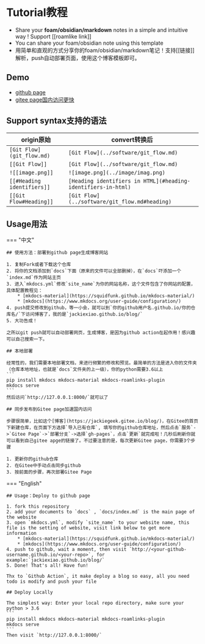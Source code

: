 # Tutorial教程

* Share your **foam/obsidian/markdown** notes in a simple and intuitive way ! Support [[roamlike link]] 
* You can share your foam/obsidian note using this template
* 用简单和直观的方式分享你的foam/obsidian/markdown笔记！支持[[链接]]解析，push自动部署页面，使用这个博客模板即可。

## Demo

* [github page](https://jackiexiao.github.io/blog/)
* [gitee page国内访问更快](https://jackiegeek.gitee.io/blog/)


## Support syntax支持的语法

| origin原始                  | convert转换后                             |
| ----------------------- | ----------------------------------- |
| `[Git Flow](git_flow.md)` | `[Git Flow](../software/git_flow.md)` |
| `[[Git Flow]]`            | `[Git Flow](../software/git_flow.md)` |
| `![[image.png]]`           | `![image.png](../image/imag.png)`      |
| `[[#Heading identifiers]]` | `[Heading identifiers in HTML](#heading-identifiers-in-html)`
| `[[Git Flow#Heading]]` | `[Git Flow](../software/git_flow.md#heading)` |

## Usage用法

=== "中文"

    ## 使用方法：部署到github page生成博客网站

    1. 复制Fork或者下载这个仓库
    2. 将你的文档添加到`docs`下面（原来的文件可以全部删掉），在`docs`吓添加一个`index.md`作为网站主页
    3. 进入`mkdocs.yml`修改`site_name`为你的网站名称，这个文件包含了你网站的配置，具体配置教程见：
        * [mkdocs-material](https://squidfunk.github.io/mkdocs-material/)
        * [mkdocs](https://www.mkdocs.org/user-guide/configuration/)
    4. push提交修改到github，等一小会，就可以到`你的github用户名.github.io/你的仓库名/`下访问博客了，我的是`jackiexiao.github.io/blog/`
    5. 大功告成！

    之所以git push就可以自动部署网页，生成博客，是因为github action在起作用！感兴趣可以自己搜索一下。

    ## 本地部署

    经常性的，我们需要本地部署文档，来进行频繁的修改和预览。最简单的方法是进入你的文件夹（仓库本地地址，也就是`docs`文件夹的上一级），你的python需要3.6以上
    ```
    pip install mkdocs mkdocs-material mkdocs-roamlinks-plugin
    mkdocs serve 
    ```
    然后访问`http://127.0.0.1:8000/`就可以了

    ## 同步发布到Gitee page加速国内访问
    
    步骤很简单，比如这个[博客](https://jackiegeek.gitee.io/blog/)，在Gitee的首页下新建仓库，在页面下方选择`导入已有仓库`, 填写你的github仓库地址，然后点击`服务`->`Gitee Page`->`部署分支`->选择`gh-pages`，点击`更新`就完成啦！几秒后刷新你就可以看到自己gitee apge的链接了。不过要注意的是，每次更新Gitee page，你需要3个步骤

    1. 更新你的github仓库
    2. 在Gitee中手动点击同步github
    3. 按前面的步骤，再次部署Gitee Page 

=== "English"

    ## Usage：Deploy to github page

    1. fork this repository 
    2. add your documents to `docs` , `docs/index.md` is the main page of the website
    3. open `mkdocs.yml`, modify `site_name` to your website name, this file is the setting of website, visit link below to get more information
        * [mkdocs-material](https://squidfunk.github.io/mkdocs-material/)
        * [mkdocs](https://www.mkdocs.org/user-guide/configuration/)
    4. push to github, wait a moment, then visit `http://<your-github-username.github.io/<your-repo>`, for example:`jackiexiao.github.io/blog/`
    5. Done! That's all! Have fun!

    Thx to `Github Action`, it make deploy a blog so easy, all you need todo is modify and push your file

    ## Deploy Locally

    The simplest way: Enter your local repo directory, make sure your python > 3.6
    ```
    pip install mkdocs mkdocs-material mkdocs-roamlinks-plugin
    mkdocs serve 
    ```
    Then visit `http://127.0.0.1:8000/`

